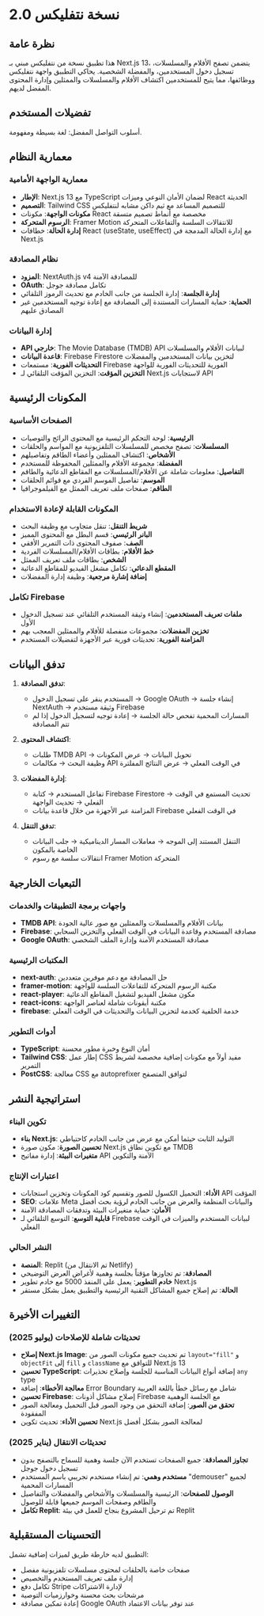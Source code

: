 # نسخة نتفليكس 2.0

## نظرة عامة

هذا تطبيق نسخة من نتفليكس مبني بـ Next.js 13، يتضمن تصفح الأفلام والمسلسلات، تسجيل دخول المستخدمين، والمفضلة الشخصية. يحاكي التطبيق واجهة نتفليكس ووظائفها، مما يتيح للمستخدمين اكتشاف الأفلام والمسلسلات والممثلين وإدارة المحتوى المفضل لديهم.

## تفضيلات المستخدم

أسلوب التواصل المفضل: لغة بسيطة ومفهومة.

## معمارية النظام

### معمارية الواجهة الأمامية
- **الإطار**: Next.js 13 مع TypeScript لضمان الأمان النوعي وميزات React الحديثة
- **التصميم**: Tailwind CSS للتصميم المساعد مع ثيم داكن مشابه لنتفليكس
- **مكونات الواجهة**: مكونات React مخصصة مع أنماط تصميم متسقة
- **الرسوم المتحركة**: Framer Motion للانتقالات السلسة والتفاعلات المتحركة
- **إدارة الحالة**: خطافات React (useState, useEffect) مع إدارة الحالة المدمجة في Next.js

### نظام المصادقة
- **المزود**: NextAuth.js v4 للمصادقة الآمنة
- **OAuth**: تكامل مصادقة جوجل
- **إدارة الجلسة**: إدارة الجلسة من جانب الخادم مع تحديث الرموز التلقائي
- **الحماية**: حماية المسارات المستندة إلى المصادقة مع إعادة توجيه المستخدمين غير المصادق عليهم

### إدارة البيانات
- **API خارجي**: The Movie Database (TMDB) API لبيانات الأفلام والمسلسلات
- **قاعدة البيانات**: Firebase Firestore لتخزين بيانات المستخدمين والمفضلات
- **التحديثات الفورية**: مستمعات Firebase الفورية للتحديثات الفورية للواجهة
- **التخزين المؤقت**: التخزين المؤقت التلقائي لـ Next.js لاستجابات API

## المكونات الرئيسية

### الصفحات الأساسية
- **الرئيسية**: لوحة التحكم الرئيسية مع المحتوى الرائج والتوصيات
- **المسلسلات**: تصفح مخصص للمسلسلات التلفزيونية مع المواسم والحلقات
- **الأشخاص**: اكتشاف الممثلين وأعضاء الطاقم وتفاصيلهم
- **المفضلة**: مجموعة الأفلام والممثلين المحفوظة للمستخدم
- **التفاصيل**: معلومات شاملة عن الأفلام/المسلسلات مع المقاطع الدعائية والطاقم
- **الموسم**: تفاصيل الموسم الفردي مع قوائم الحلقات
- **الطاقم**: صفحات ملف تعريف الممثل مع الفيلموجرافيا

### المكونات القابلة لإعادة الاستخدام
- **شريط التنقل**: تنقل متجاوب مع وظيفة البحث
- **البانر الرئيسي**: قسم البطل مع المحتوى المميز
- **الصف**: صفوف المحتوى ذات التمرير الأفقي
- **خط الأفلام**: بطاقات الأفلام/المسلسلات الفردية
- **الشخص**: بطاقات ملف تعريف الممثل
- **المقطع الدعائي**: تكامل مشغل الفيديو للمقاطع الدعائية
- **إضافة إشارة مرجعية**: وظيفة إدارة المفضلات

### تكامل Firebase
- **ملفات تعريف المستخدمين**: إنشاء وثيقة المستخدم التلقائي عند تسجيل الدخول الأول
- **تخزين المفضلات**: مجموعات منفصلة للأفلام والممثلين المعجب بهم
- **المزامنة الفورية**: تحديثات فورية عبر الأجهزة لتفضيلات المستخدم

## تدفق البيانات

1. **تدفق المصادقة**:
   - المستخدم ينقر على تسجيل الدخول → Google OAuth → إنشاء جلسة NextAuth → وثيقة مستخدم Firebase
   - المسارات المحمية تفحص حالة الجلسة → إعادة توجيه لتسجيل الدخول إذا لم تتم المصادقة

2. **اكتشاف المحتوى**:
   - طلبات TMDB API → تحويل البيانات → عرض المكونات
   - وظيفة البحث → مكالمات API في الوقت الفعلي → عرض النتائج المفلترة

3. **إدارة المفضلات**:
   - تفاعل المستخدم → كتابة Firebase Firestore → تحديث المستمع في الوقت الفعلي → تحديث الواجهة
   - المزامنة عبر الأجهزة من خلال قاعدة بيانات Firebase في الوقت الفعلي

4. **تدفق التنقل**:
   - التنقل المستند إلى الموجه → معاملات المسار الديناميكية → جلب البيانات الخاصة بالمكون
   - انتقالات سلسة مع رسوم Framer Motion المتحركة

## التبعيات الخارجية

### واجهات برمجة التطبيقات والخدمات
- **TMDB API**: بيانات الأفلام والمسلسلات والممثلين مع صور عالية الجودة
- **Firebase**: مصادقة المستخدم وقاعدة البيانات في الوقت الفعلي والتخزين السحابي
- **Google OAuth**: مصادقة المستخدم الآمنة وإدارة الملف الشخصي

### المكتبات الرئيسية
- **next-auth**: حل المصادقة مع دعم موفرين متعددين
- **framer-motion**: مكتبة الرسوم المتحركة للتفاعلات السلسة للواجهة
- **react-player**: مكون مشغل الفيديو لتشغيل المقاطع الدعائية
- **react-icons**: مكتبة أيقونات شاملة لعناصر الواجهة
- **firebase**: خدمة الخلفية كخدمة لتخزين البيانات والتحديثات في الوقت الفعلي

### أدوات التطوير
- **TypeScript**: أمان النوع وخبرة مطور محسنة
- **Tailwind CSS**: إطار عمل CSS مفيد أولاً مع مكونات إضافية مخصصة لشريط التمرير
- **PostCSS**: معالجة CSS مع autoprefixer لتوافق المتصفح

## استراتيجية النشر

### تكوين البناء
- **بناء Next.js**: التوليد الثابت حيثما أمكن مع عرض من جانب الخادم كاحتياطي
- **تحسين الصورة**: مكون صورة Next.js مع تكوين نطاق TMDB
- **متغيرات البيئة**: إدارة مفاتيح API الآمنة والتكوين

### اعتبارات الإنتاج
- **الأداء**: التحميل الكسول للصور وتقسيم كود المكونات وتخزين استجابات API المؤقت
- **SEO**: علامات Meta والبيانات المنظمة والعرض من جانب الخادم لرؤية بحث أفضل
- **الأمان**: حماية متغيرات البيئة وتدفقات المصادقة الآمنة
- **قابلية التوسع**: التوسع التلقائي لـ Firebase لبيانات المستخدم والميزات في الوقت الفعلي

### النشر الحالي
- **المنصة**: Replit (تم الانتقال من Netlify)
- **المصادقة**: تم تجاوزها مؤقتاً بجلسة وهمية لأغراض العرض التوضيحي
- **خادم التطوير**: يعمل على المنفذ 5000 مع خادم تطوير Next.js
- **الحالة**: تم إصلاح جميع المشاكل التقنية الرئيسية والتطبيق يعمل بشكل مستقر

## التغييرات الأخيرة

### تحديثات شاملة للإصلاحات (يوليو 2025)
- **إصلاح Next.js Image**: تم تحديث جميع مكونات الصور من `layout="fill"` و `objectFit` إلى `fill` و `className` للتوافق مع Next.js 13
- **تحسين TypeScript**: إضافة أنواع البيانات المناسبة للجلسة وإصلاح تحذيرات `any` type
- **معالجة الأخطاء**: إضافة Error Boundary شامل مع رسائل خطأ باللغة العربية
- **تحسين Firebase**: إصلاح مشاكل أذونات Firebase مع الجلسة الوهمية
- **تحقق من الصور**: إضافة التحقق من وجود الصور قبل التحميل ومعالجة الصور المفقودة
- **تحسين الأداء**: تحديث تكوين Next.js لمعالجة الصور بشكل أفضل

### تحديثات الانتقال (يناير 2025)
- **تجاوز المصادقة**: جميع الصفحات تستخدم الآن جلسة وهمية للسماح بالتصفح بدون تسجيل دخول جوجل
- **مستخدم وهمي**: تم إنشاء مستخدم تجريبي باسم المستخدم "demouser" لجميع المسارات المحمية
- **الوصول للصفحات**: الرئيسية والمسلسلات والأشخاص والمفضلات والتفاصيل والطاقم وصفحات الموسم جميعها قابلة للوصول
- **تكامل Replit**: تم ترحيل المشروع بنجاح للعمل في بيئة Replit

## التحسينات المستقبلية

التطبيق لديه خارطة طريق لميزات إضافية تشمل:
- صفحات خاصة بالحلقات لمحتوى مسلسلات تلفزيونية مفصل
- إدارة ملف تعريف المستخدم والتخصيص
- تكامل دفع Stripe لإدارة الاشتراكات
- مرشحات بحث محسنة وخوارزميات التوصية
- إعادة تمكين مصادقة Google OAuth عند توفر بيانات الاعتماد